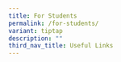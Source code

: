 ```yaml
---
title: For Students
permalink: /for-students/
variant: tiptap
description: ""
third_nav_title: Useful Links
---
```

